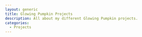 ```yaml
---
layout: generic
title: Glowing Pumpkin Projects
description: All about my different Glowing Pumpkin projects.
categories:
  - Projects
---
```

